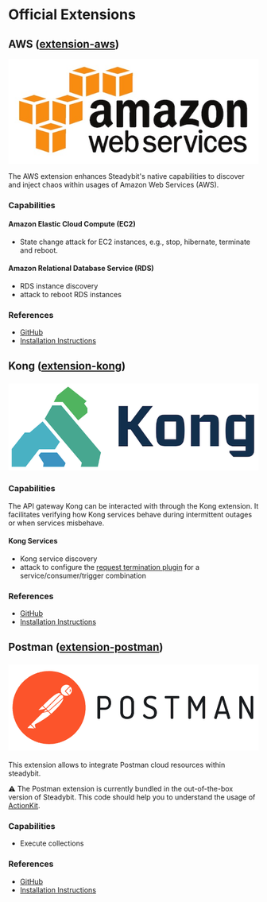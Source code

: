 # Official Extensions

## AWS ([extension-aws](https://github.com/steadybit/extension-aws#readme))

<img src="../../.gitbook/assets/aws-logo.jpeg" alt="" data-size="original">

The AWS extension enhances Steadybit's native capabilities to discover and inject chaos within usages of Amazon Web Services (AWS).

### Capabilities

#### Amazon Elastic Cloud Compute (EC2)

* State change attack for EC2 instances, e.g., stop, hibernate, terminate and reboot.

#### Amazon Relational Database Service (RDS)

* RDS instance discovery
* attack to reboot RDS instances

### References

* [GitHub](https://github.com/steadybit/extension-aws)
* [Installation Instructions](https://github.com/steadybit/extension-aws#readme)

## Kong ([extension-kong](https://github.com/steadybit/extension-kong))

### ![](../../.gitbook/assets/kong-logo.png)

### Capabilities

The API gateway Kong can be interacted with through the Kong extension. It facilitates verifying how Kong services behave during intermittent outages or when services misbehave.

#### Kong Services

* Kong service discovery
* attack to configure the [request termination plugin](https://docs.konghq.com/hub/kong-inc/request-termination/) for a service/consumer/trigger combination

### References

* [GitHub](https://github.com/steadybit/extension-kong)
* [Installation Instructions](https://github.com/steadybit/extension-kong#readme)

## Postman ([extension-postman](https://github.com/steadybit/extension-postman#readme))

### ![](../../.gitbook/assets/postman.png)

This extension allows to integrate Postman cloud resources within steadybit.

:warning: The Postman extension is currently bundled in the out-of-the-box version of Steadybit. This code should help you to understand the usage of [ActionKit](https://github.com/steadybit/action-kit).

### Capabilities

* Execute collections

### References

* [GitHub](https://github.com/steadybit/extension-postman)
* [Installation Instructions](https://github.com/steadybit/extension-postman#readme)
